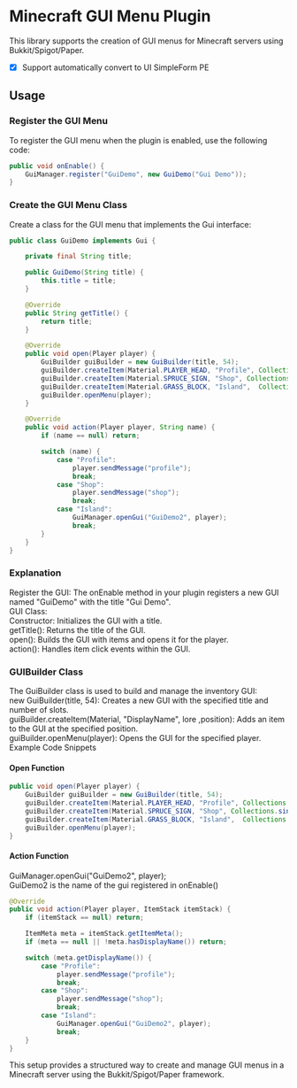 # Minecraft GUI Menu Plugin

This library supports the creation of GUI menus for Minecraft servers using Bukkit/Spigot/Paper.
- [X] Support automatically convert to UI SimpleForm PE
## Usage

### Register the GUI Menu

To register the GUI menu when the plugin is enabled, use the following code:

```java
public void onEnable() {
    GuiManager.register("GuiDemo", new GuiDemo("Gui Demo"));
}
```
### Create the GUI Menu Class

Create a class for the GUI menu that implements the Gui interface:
````java
public class GuiDemo implements Gui {

    private final String title;

    public GuiDemo(String title) {
        this.title = title;
    }

    @Override
    public String getTitle() {
        return title;
    }

    @Override
    public void open(Player player) {
        GuiBuilder guiBuilder = new GuiBuilder(title, 54);
        guiBuilder.createItem(Material.PLAYER_HEAD, "Profile", Collections.singletonList("info player"), 11);
        guiBuilder.createItem(Material.SPRUCE_SIGN, "Shop", Collections.singletonList("shop Item"), 12);
        guiBuilder.createItem(Material.GRASS_BLOCK, "Island",  Collections.singletonList("Controller island"),13);
        guiBuilder.openMenu(player);
    }

    @Override
    public void action(Player player, String name) {
        if (name == null) return;

        switch (name) {
            case "Profile":
                player.sendMessage("profile");
                break;
            case "Shop":
                player.sendMessage("shop");
                break;
            case "Island":
                GuiManager.openGui("GuiDemo2", player);
                break;
        }
    }
}

````
### Explanation

Register the GUI: The onEnable method in your plugin registers a new GUI named "GuiDemo" with the title "Gui Demo".<br>
GUI Class:<br>
Constructor: Initializes the GUI with a title.<br>
getTitle(): Returns the title of the GUI.<br>
open(): Builds the GUI with items and opens it for the player.<br>
action(): Handles item click events within the GUI.<br>
### GUIBuilder Class

The GuiBuilder class is used to build and manage the inventory GUI:<br>
new GuiBuilder(title, 54): Creates a new GUI with the specified title and number of slots.<br>
guiBuilder.createItem(Material, "DisplayName", lore ,position): Adds an item to the GUI at the specified position.<br>
guiBuilder.openMenu(player): Opens the GUI for the specified player.<br>
Example Code Snippets<br>
#### Open Function
````java
public void open(Player player) {
    GuiBuilder guiBuilder = new GuiBuilder(title, 54);
    guiBuilder.createItem(Material.PLAYER_HEAD, "Profile", Collections.singletonList("info player"), 11);
    guiBuilder.createItem(Material.SPRUCE_SIGN, "Shop", Collections.singletonList("shop Item"), 12);
    guiBuilder.createItem(Material.GRASS_BLOCK, "Island",  Collections.singletonList("Controller island"),13);
    guiBuilder.openMenu(player);
}

````
#### Action Function

GuiManager.openGui("GuiDemo2", player);<br>
GuiDemo2 is the name of the gui registered in onEnable()
````java
@Override
public void action(Player player, ItemStack itemStack) {
    if (itemStack == null) return;

    ItemMeta meta = itemStack.getItemMeta();
    if (meta == null || !meta.hasDisplayName()) return;

    switch (meta.getDisplayName()) {
        case "Profile":
            player.sendMessage("profile");
            break;
        case "Shop":
            player.sendMessage("shop");
            break;
        case "Island":
            GuiManager.openGui("GuiDemo2", player);
            break;
    }
}

````
This setup provides a structured way to create and manage GUI menus in a Minecraft server using the Bukkit/Spigot/Paper framework.
<br>
<br>
